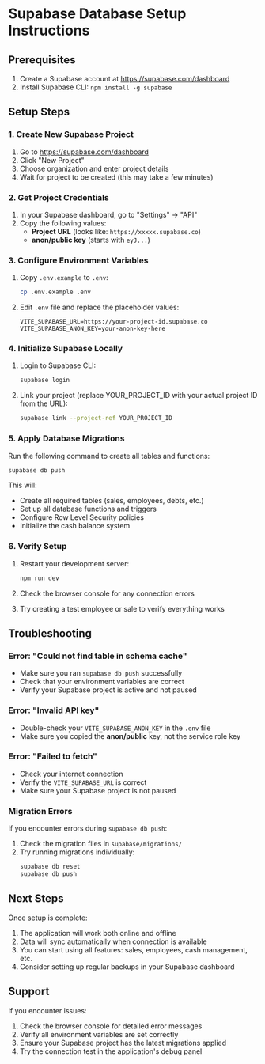 # Supabase Database Setup Instructions

## Prerequisites
1. Create a Supabase account at https://supabase.com/dashboard
2. Install Supabase CLI: `npm install -g supabase`

## Setup Steps

### 1. Create New Supabase Project
1. Go to https://supabase.com/dashboard
2. Click "New Project"
3. Choose organization and enter project details
4. Wait for project to be created (this may take a few minutes)

### 2. Get Project Credentials
1. In your Supabase dashboard, go to "Settings" → "API"
2. Copy the following values:
   - **Project URL** (looks like: `https://xxxxx.supabase.co`)
   - **anon/public key** (starts with `eyJ...`)

### 3. Configure Environment Variables
1. Copy `.env.example` to `.env`:
   ```bash
   cp .env.example .env
   ```

2. Edit `.env` file and replace the placeholder values:
   ```env
   VITE_SUPABASE_URL=https://your-project-id.supabase.co
   VITE_SUPABASE_ANON_KEY=your-anon-key-here
   ```

### 4. Initialize Supabase Locally
1. Login to Supabase CLI:
   ```bash
   supabase login
   ```

2. Link your project (replace YOUR_PROJECT_ID with your actual project ID from the URL):
   ```bash
   supabase link --project-ref YOUR_PROJECT_ID
   ```

### 5. Apply Database Migrations
Run the following command to create all tables and functions:
```bash
supabase db push
```

This will:
- Create all required tables (sales, employees, debts, etc.)
- Set up all database functions and triggers
- Configure Row Level Security policies
- Initialize the cash balance system

### 6. Verify Setup
1. Restart your development server:
   ```bash
   npm run dev
   ```

2. Check the browser console for any connection errors
3. Try creating a test employee or sale to verify everything works

## Troubleshooting

### Error: "Could not find table in schema cache"
- Make sure you ran `supabase db push` successfully
- Check that your environment variables are correct
- Verify your Supabase project is active and not paused

### Error: "Invalid API key"
- Double-check your `VITE_SUPABASE_ANON_KEY` in the `.env` file
- Make sure you copied the **anon/public** key, not the service role key

### Error: "Failed to fetch"
- Check your internet connection
- Verify the `VITE_SUPABASE_URL` is correct
- Make sure your Supabase project is not paused

### Migration Errors
If you encounter errors during `supabase db push`:
1. Check the migration files in `supabase/migrations/`
2. Try running migrations individually:
   ```bash
   supabase db reset
   supabase db push
   ```

## Next Steps
Once setup is complete:
1. The application will work both online and offline
2. Data will sync automatically when connection is available
3. You can start using all features: sales, employees, cash management, etc.
4. Consider setting up regular backups in your Supabase dashboard

## Support
If you encounter issues:
1. Check the browser console for detailed error messages
2. Verify all environment variables are set correctly
3. Ensure your Supabase project has the latest migrations applied
4. Try the connection test in the application's debug panel